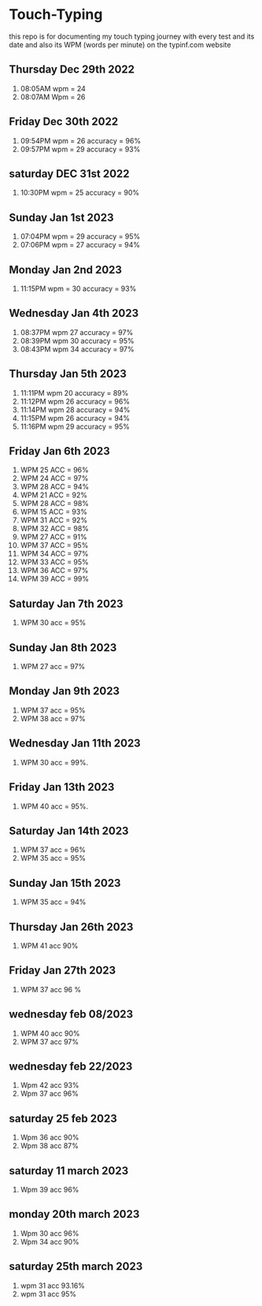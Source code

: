 # Touch-Typing
this repo is for documenting my touch typing journey with every test and its date and also its WPM (words per minute) on the typinf.com website



## Thursday Dec 29th 2022
1. 08:05AM wpm = 24
2. 08:07AM Wpm = 26

## Friday Dec 30th 2022
1. 09:54PM wpm = 26 accuracy = 96%
2. 09:57PM wpm = 29 accuracy = 93%

## saturday DEC 31st 2022
1. 10:30PM wpm = 25 accuracy = 90%

## Sunday Jan 1st 2023
1. 07:04PM wpm = 29 accuracy = 95%
2. 07:06PM wpm = 27 accuracy = 94%

## Monday Jan 2nd 2023
1. 11:15PM wpm = 30 accuracy = 93%

## Wednesday Jan 4th 2023
1. 08:37PM wpm 27 accuracy = 97%
2. 08:39PM wpm 30 accuracy = 95%
3. 08:43PM wpm 34 accuracy = 97%

## Thursday Jan 5th 2023
1. 11:11PM wpm 20 accuracy = 89%
2. 11:12PM wpm 26 accuracy = 96%
3. 11:14PM wpm 28 accuracy = 94%
4. 11:15PM wpm 26 accuracy = 94%
5. 11:16PM wpm 29 accuracy = 95%


## Friday Jan 6th 2023
1. WPM 25 ACC = 96%
2. WPM 24 ACC = 97%
3. WPM 28 ACC = 94%
4. WPM 21 ACC = 92%
5. WPM 28 ACC = 98%
6. WPM 15 ACC = 93%
7. WPM 31 ACC = 92%
8. WPM 32 ACC = 98%
9. WPM 27 ACC = 91%
10. WPM 37 ACC = 95%
11. WPM 34 ACC = 97%
12. WPM 33 ACC = 95%
13. WPM 36 ACC = 97%
14. WPM 39 ACC = 99%

## Saturday Jan 7th 2023
1. WPM 30 acc = 95%

## Sunday Jan 8th 2023
1. WPM 27 acc = 97%

## Monday Jan 9th 2023
1. WPM 37 acc = 95%
2. WPM 38 acc = 97%

## Wednesday Jan 11th 2023
1. WPM 30 acc = 99%.

## Friday Jan 13th 2023
1. WPM 40 acc = 95%.

## Saturday Jan 14th 2023

1. WPM 37 acc = 96%
2. WPM 35 acc = 95%

## Sunday Jan 15th 2023

1. WPM 35 acc = 94%


## Thursday Jan 26th 2023

1. WPM 41 acc 90%

## Friday Jan 27th 2023

1. WPM 37 acc 96 %


## wednesday feb 08/2023

1. WPM 40 acc 90%
2. WPM 37 acc 97%

## wednesday feb 22/2023

1. Wpm 42 acc 93%
2. Wpm 37 acc 96%

## saturday 25 feb 2023

1. Wpm 36 acc 90%
2. Wpm 38 acc 87%

## saturday 11 march 2023

1. Wpm 39 acc 96%


## monday 20th march 2023

1. Wpm 30 acc 96%
2. Wpm 34 acc 90%

## saturday 25th march 2023

1. wpm 31 acc 93.16%
2. wpm 31 acc 95%
